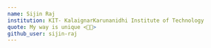 ```yaml
---
name: Sijin Raj
institution: KIT- KalaignarKarunanidhi Institute of Technology
quote: My way is unique <🤘🏼>
github_user: sijin-raj
---
```

